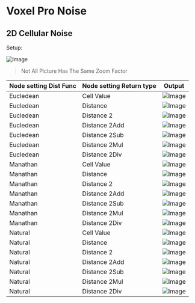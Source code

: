 # Voxel Pro Noise

## 2D Cellular Noise

Setup:

![Image](Images/2021-04-23%2018_48_27-Window.png)

> Not All Picture Has The Same Zoom Factor

| Node setting Dist Func        | Node setting Return type  | Output                                        |
| ----------------------------- | ------------------------- | --------------------------------------------- |
|Eucledean                      |Cell Value                 |![Image](Images/2021-04-23-19_06_13-Window.png)|
|Eucledean                      |Distance                   |![Image](Images/2021-04-23-21_09_51-Window.png)|
|Eucledean                      |Distance 2                 |![Image](Images/2021-04-23-21_10_50-Window.png)|
|Eucledean                      |Distance 2Add              |![Image](Images/2021-04-23-21_11_40-Window.png)|
|Eucledean                      |Distance 2Sub              |![Image](Images/2021-04-23-21_15_05-Window.png)|
|Eucledean                      |Distance 2Mul              |![Image](Images/2021-04-23-21_17_09-Window.png)|
|Eucledean                      |Distance 2Div              |![Image](Images/2021-04-23-21_18_05-Window.png)|
|Manathan                       |Cell Value                 |![Image](Images/2021-04-23-19_09_57-Window.png)|
|Manathan                       |Distance                   |![Image](Images/2021-04-23-21_23_08-Window.png)|
|Manathan                       |Distance 2                 |![Image](Images/2021-04-23-21_24_00-Window.png)|
|Manathan                       |Distance 2Add              |![Image](Images/2021-04-23-21_25_07-Window.png)|
|Manathan                       |Distance 2Sub              |![Image](Images/2021-04-23-21_27_47-Window.png)|
|Manathan                       |Distance 2Mul              |![Image](Images/2021-04-23-21_28_11-Window.png)|
|Manathan                       |Distance 2Div              |![Image](Images/2021-04-23-21_29_06-Window.png)|
|Natural                        |Cell Value                 |![Image](Images/2021-04-23-19_11_08-Window.png)|
|Natural                        |Distance                   |![Image](Images/2021-04-23-21_46_44-Window.png)|
|Natural                        |Distance 2                 |![Image](Images/2021-04-23-21_47_24-Window.png)|
|Natural                        |Distance 2Add              |![Image](Images/2021-04-23-21_48_01-Window.png)|
|Natural                        |Distance 2Sub              |![Image](Images/2021-04-23-21_48_38-Window.png)|
|Natural                        |Distance 2Mul              |![Image](Images/2021-04-23-21_49_29-Window.png)|
|Natural                        |Distance 2Div              |![Image](Images/2021-04-23-21_50_02-Window.png)|